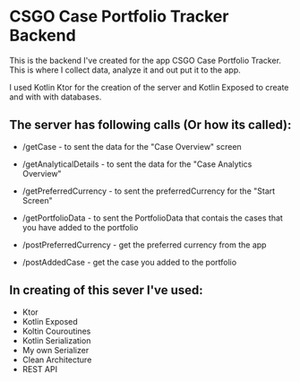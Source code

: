 # CSGO Case Portfolio Tracker Backend

This is the backend I've created for the app CSGO Case Portfolio Tracker. This is where I collect data, analyze it and out put it to the app. 

I used Kotlin Ktor for the creation of the server and Kotlin Exposed to create and with with databases. 

## The server has following calls (Or how its called):
- /getCase - to sent the data for the "Case Overview" screen

- /getAnalyticalDetails - to sent the data for the "Case Analytics Overview"

- /getPreferredCurrency - to sent the preferredCurrency for the "Start Screen"

- /getPortfolioData - to sent the PortfolioData that contais the cases that you have added to the portfolio

- /postPreferredCurrency - get the preferred currency from the app

- /postAddedCase - get the case you added to the portfolio

## In creating of this sever I've used:
- Ktor
- Kotlin Exposed
- Koltin Couroutines
- Kotlin Serialization
- My own Serializer
- Clean Architecture
- REST API
